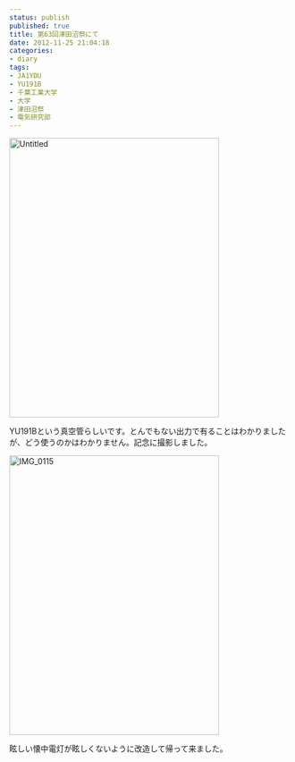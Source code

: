 ```yaml
---
status: publish
published: true
title: 第63回津田沼祭にて
date: 2012-11-25 21:04:18
categories:
- diary
tags:
- JA1YDU
- YU191B
- 千葉工業大学
- 大学
- 津田沼祭
- 電気研究部
---
```

<a title="Untitled by Ishida_Junichi, on Flickr" href="http://www.flickr.com/photos/jun_/8217001280/"><img class="alignleft" src="http://farm9.staticflickr.com/8070/8217001280_990811af3c.jpg" alt="Untitled" width="375" height="500" /></a>

YU191Bという真空管らしいです。とんでもない出力で有ることはわかりましたが、どう使うのかはわかりません。記念に撮影しました。

<a href="http://www.flickr.com/photos/jun_/8215947143/" title="IMG_0115 by Ishida_Junichi, on Flickr"><img src="http://farm9.staticflickr.com/8064/8215947143_38f2b99289.jpg" width="375" height="500" alt="IMG_0115"></a>

眩しい懐中電灯が眩しくないように改造して帰って来ました。
